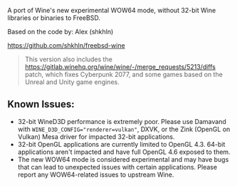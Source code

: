A port of Wine's new experimental WOW64 mode, without 32-bit Wine libraries or binaries to FreeBSD.

Based on the code by: Alex (shkhln)

https://github.com/shkhln/freebsd-wine

> This version also includes the https://gitlab.winehq.org/wine/wine/-/merge_requests/5213/diffs patch, which fixes Cyberpunk 2077, and some games based on the Unreal and Unity game engines.

## Known Issues:
* 32-bit WineD3D performance is extremely poor. Please use Damavand with `WINE_D3D_CONFIG="renderer=vulkan"`, DXVK, or the Zink (OpenGL on Vulkan) Mesa driver for impacted 32-bit applications.
* 32-bit OpenGL applications are currently limited to OpenGL 4.3. 64-bit applications aren't impacted and have full OpenGL 4.6 exposed to them.
* The new WOW64 mode is considered experimental and may have bugs that can lead to unexpected issues with certain applications. Please report any WOW64-related issues to upstream Wine.

